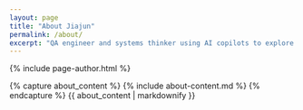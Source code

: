 ```yaml
---
layout: page
title: "About Jiajun"
permalink: /about/
excerpt: "QA engineer and systems thinker using AI copilots to explore markets, energy, and infrastructure."
---
```


{% include page-author.html %}

{% capture about_content %}
{% include about-content.md %}
{% endcapture %}
{{ about_content | markdownify }}
